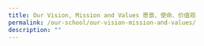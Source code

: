 ```yaml
---
title: Our Vision, Mission and Values 愿景、使命、价值观
permalink: /our-school/our-vision-mission-and-values/
description: ""
---
```

